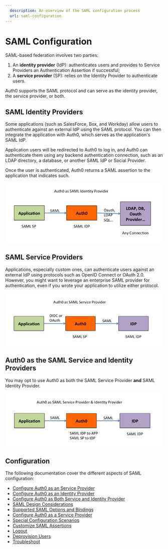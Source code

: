 ```yaml
---
  description: An overview of the SAML configuration process
  url: saml-configuration
---
```


# SAML Configuration

SAML-based federation involves two parties:

1. An **identity provider** (IdP): authenticates users and provides to Service Providers an Authentication Assertion if successful;
2. A **service provider** (SP): relies on the Identity Provider to authenticate users.

Auth0 supports the SAML protocol and can serve as the identity provider, the service provider, or both.

## SAML Identity Providers

Some applications (such as SalesForce, Box, and Workday) allow users to authenticate against an external IdP using the SAML protocol. You can then integrate the application with Auth0, which serves as the application's SAML IdP.

Application users will be redirected to Auth0 to log in, and Auth0 can authenticate them using any backend authentication connection, such as an LDAP directory, a database, or another SAML IdP or Social Provider.

Once the user is authenticated, Auth0 returns a SAML assertion to the application that indicates such.

![](/media/articles/saml/saml-configuration/saml-case2.png)

## SAML Service Providers

Applications, especially custom ones, can authenticate users against an external IdP using protocols such as OpenID Connect or OAuth 2.0. However, you might want to leverage an enterprise SAML provider for authentication, even if you wrote your application to utilize either protocol.

![](/media/articles/saml/saml-configuration/saml-case1.png)

## Auth0 as the SAML Service and Identity Providers

You may opt to use Auth0 as both the SAML Service Provider **and** SAML Identity Provider.

![](/media/articles/saml/saml-configuration/saml-case3.png)

## Configuration

The following documentation cover the different aspects of SAML configuration:

* [Configure Auth0 as an Service Provider](/protocols/saml/saml-configuration/auth0-as-service-provider)
* [Configure Auth0 as an Identity Provider](/protocols/saml/saml-configuration/auth0-as-identity-provider)
* [Configure Auth0 as Both Service and Identity Provider](/protocols/saml/saml-configuration/auth0-as-identity-and-service-provider)
* [SAML Design Considerations](/protocols/saml/saml-configuration/design-considerations)
* [Supported SAML Options and Bindings](/protocols/saml/saml-configuration/supported-options-and-bindings)
* [Configure Auth0 as a Service Provider](/protocols/saml/saml-configuration/auth0-as-service-provider)
* [Special Configuration Scenarios](/protocols/saml/saml-configuration/special-configuration-scenarios)
* [Customize SAML Assertions](/protocols/saml/saml-configuration/saml-assertions)
* [Logout](/protocols/saml/saml-configuration/logout)
* [Deprovision Users](/protocols/saml/saml-configuration/deprovision-users)
* [Troubleshoot](/protocols/saml/saml-configuration/troubleshoot)
